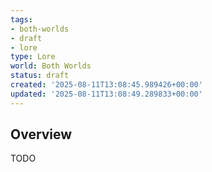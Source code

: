 ```yaml
---
tags:
- both-worlds
- draft
- lore
type: Lore
world: Both Worlds
status: draft
created: '2025-08-11T13:08:45.989426+00:00'
updated: '2025-08-11T13:08:49.289833+00:00'
---
```




## Overview

TODO
